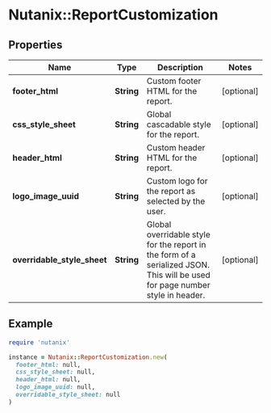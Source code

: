 # Nutanix::ReportCustomization

## Properties

| Name | Type | Description | Notes |
| ---- | ---- | ----------- | ----- |
| **footer_html** | **String** | Custom footer HTML for the report. | [optional] |
| **css_style_sheet** | **String** | Global cascadable style for the report. | [optional] |
| **header_html** | **String** | Custom header HTML for the report. | [optional] |
| **logo_image_uuid** | **String** | Custom logo for the report as selected by the user. | [optional] |
| **overridable_style_sheet** | **String** | Global overridable style for the report in the form of a serialized JSON. This will be used for page number style in header.  | [optional] |

## Example

```ruby
require 'nutanix'

instance = Nutanix::ReportCustomization.new(
  footer_html: null,
  css_style_sheet: null,
  header_html: null,
  logo_image_uuid: null,
  overridable_style_sheet: null
)
```

